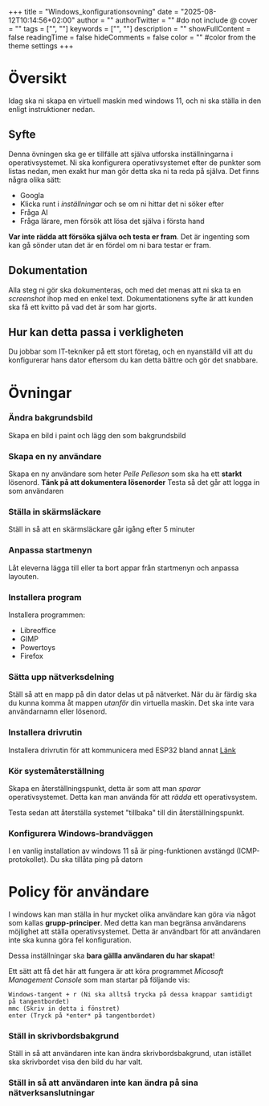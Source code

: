+++
title = "Windows_konfigurationsovning"
date = "2025-08-12T10:14:56+02:00"
author = ""
authorTwitter = "" #do not include @
cover = ""
tags = ["", ""]
keywords = ["", ""]
description = ""
showFullContent = false
readingTime = false
hideComments = false
color = "" #color from the theme settings
+++

# Översikt
Idag ska ni skapa en virtuell maskin med windows 11, och ni ska ställa in den enligt instruktioner nedan.

## Syfte
Denna övningen ska ge er tillfälle att själva utforska inställningarna i operativsystemet. Ni ska konfigurera operativsystemet efter de punkter som listas nedan, men exakt hur man gör detta ska ni ta reda på själva. Det finns några olika sätt:
 - Googla
 - Klicka runt i *inställningar* och se om ni hittar det ni söker efter
 - Fråga AI
 - Fråga lärare, men försök att lösa det själva i första hand
 
 **Var inte rädda att försöka själva och testa er fram**. Det är ingenting som kan gå sönder utan det är en fördel om ni bara testar er fram.

## Dokumentation
Alla steg ni gör ska dokumenteras, och med det menas att ni ska ta en *screenshot* ihop med en enkel text. Dokumentationens syfte är att kunden ska få ett kvitto på vad det är som har gjorts.
## Hur kan detta passa i verkligheten
Du jobbar som IT-tekniker på ett stort företag, och en nyanställd vill att du konfigurerar hans dator eftersom du kan detta bättre och gör det snabbare. 

# Övningar
### Ändra bakgrundsbild
Skapa en bild i paint och lägg den som bakgrundsbild

### Skapa en ny användare
Skapa en ny användare som heter *Pelle Pelleson* som ska ha ett **starkt** lösenord. **Tänk på att dokumentera lösenorder**
Testa så det går att logga in som användaren

### Ställa in skärmsläckare 
Ställ in så att en skärmsläckare går igång efter 5 minuter

### Anpassa startmenyn
Låt eleverna lägga till eller ta bort appar från startmenyn och anpassa layouten.

### Installera program 
Installera programmen:
 - Libreoffice
 - GIMP
 - Powertoys
 - Firefox

### Sätta upp nätverksdelning
Ställ så att en mapp på din dator delas ut på nätverket. När du är färdig ska du kunna komma åt mappen *utanför* din virtuella maskin. Det ska inte vara användarnamn eller lösenord.

### Installera drivrutin
Installera drivrutin för att kommunicera med ESP32 bland annat
[Länk](https://www.silabs.com/software-and-tools/usb-to-uart-bridge-vcp-drivers?tab=downloads)

### Kör systemåterställning
Skapa en återställningspunkt, detta är som att man *sparar* operativsystemet. Detta kan man använda för att *rädda* ett operativsystem.

Testa sedan att återställa systemet "tillbaka" till din återställningspunkt.

### Konfigurera Windows-brandväggen
I en vanlig installation av windows 11 så är ping-funktionen avstängd (ICMP-protokollet). Du ska tillåta ping på datorn

# Policy för användare
I windows kan man ställa in hur mycket olika användare kan göra via något som kallas **grupp-principer**. Med detta kan man begränsa användarens möjlighet att ställa operativsystemet. Detta är användbart för att användaren inte ska kunna göra fel konfiguration.

Dessa inställningar ska **bara gällla användaren du har skapat**!

Ett sätt att få det här att fungera är att köra programmet *Micosoft Management Console* som man startar på följande vis:


    Windows-tangent + r (Ni ska alltså trycka på dessa knappar samtidigt på tangentbordet)
    mmc (Skriv in detta i fönstret)
    enter (Tryck på *enter* på tangentbordet)
    


### Ställ in skrivbordsbakgrund
Ställ in så att användaren inte kan ändra skrivbordsbakgrund, utan istället ska skrivbordet visa den bild du har valt.

### Ställ in så att användaren inte kan ändra på sina nätverksanslutningar
